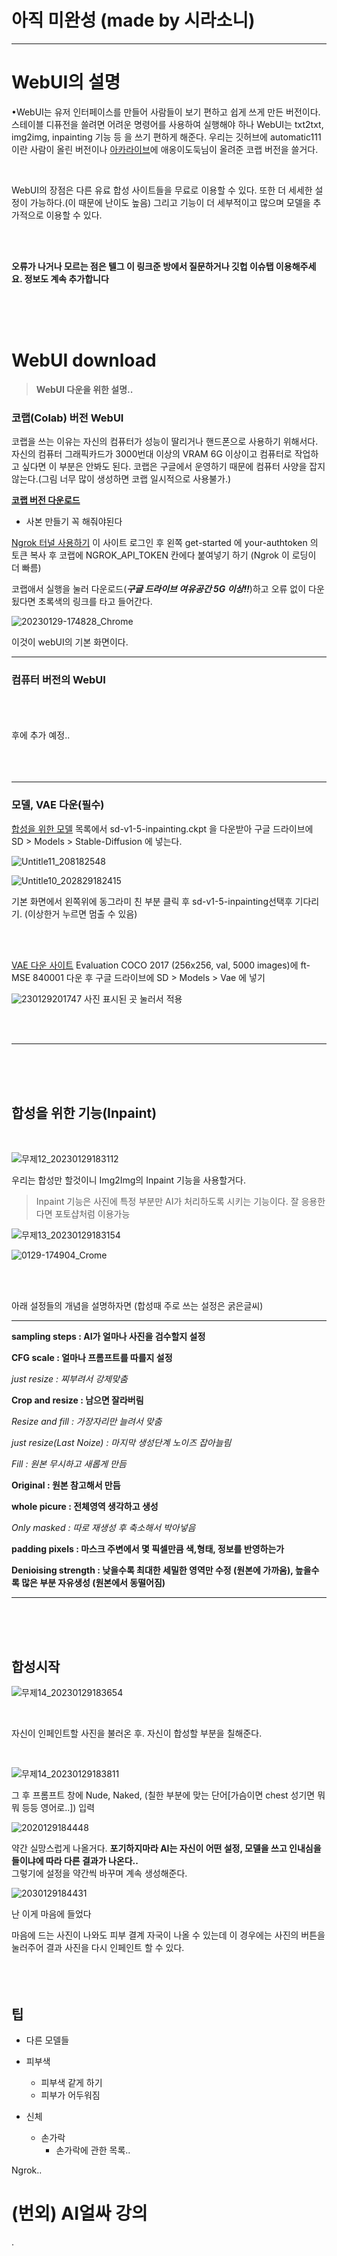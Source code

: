 # 아직 미완성 (made by 시라소니)

---

# WebUI의 설명 

•WebUI는 유저 인터페이스를 만들어 사람들이 보기 편하고 쉽게
  쓰게 만든 버전이다. 스테이블 디퓨전을 쓸려면 어려운 명령어를
  사용하여 실행해야 하나 WebUI는 txt2txt, img2img, inpainting 기능 등
  을 쓰기 편하게 해준다. 우리는 깃허브에 automatic111이란 
  사람이 올린 버전이나 [아카라이브](https://arca.live/b/aiart/60472214)에
  애옹이도둑님이 올려준 코랩 버전을 쓸거다.

<br/>

WebUI의 장점은 다른 유료 합성 사이트들을 무료로 이용할 수 있다.
또한 더 세세한 설정이 가능하다.(이 때문에 난이도 높음) 그리고
기능이 더 세부적이고 많으며 모델을 추가적으로 이용할 수 있다.

<br/>
<br/>

**오류가 나거나 모르는 점은 텔그 이 링크준 방에서 질문하거나 깃헙 이슈탭
이용해주세요. 정보도 계속 추가합니다**

<br/>
<br/>
<br/>

# WebUI download

> **WebUI 다운을 위한 설명..**

### 코랩(Colab) 버전 WebUI

코랩을 쓰는 이유는 자신의 컴퓨터가 성능이 딸리거나 핸드폰으로
사용하기 위해서다. 자신의 컴퓨터 그래픽카드가 3000번대 이상의
VRAM 6G 이상이고 컴퓨터로 작업하고 싶다면 이 부분은 안봐도 된다.
코랩은 구글에서 운영하기 때문에 컴퓨터 사양을 잡지 않는다.(그림 너무
많이 생성하면 코랩 일시적으로 사용불가.)

**[코랩 버전 다운로드](https://colab.research.google.com/drive/1nBaePtwcW_ds7OQdFebcxB91n_aORQY5#scrollTo=UGSqtUJPJoOj)**

* 사본 만들기 꼭 해줘야된다

[Ngrok 터널 사용하기](https://dashboard.ngrok.com/get-started/your-authtoken)
이 사이트 로그인 후 왼쪽 get-started 에 your-authtoken 의 토큰 복사 후
코랩에 NGROK_API_TOKEN 칸에다 붙여넣기 하기 (Ngrok 이 로딩이 더 빠름)

코랩애서 실행을 눌러 다운로드(***구글 드라이브 여유공간 5G 이상!!***)하고
오류 없이 다운됬다면 초록색의 링크를 타고 들어간다.

![20230129-174828_Chrome](https://user-images.githubusercontent.com/123804566/215316943-43432151-daa3-4e6b-bf9a-0865158e629f.jpg)


이것이 webUI의 기본 화면이다. 
<br/>
***
### 컴퓨터 버전의 WebUI
<br/>
<br/>
<br/>
후에 추가 예정..
<br/>
<br/>
<br/>
<br/>

***

### 모델, VAE 다운(필수)

[합성을 위한 모델](https://huggingface.co/runwayml/stable-diffusion-inpainting/tree/main)
목록에서 sd-v1-5-inpainting.ckpt 을 다운받아
구글 드라이브에 SD > Models > Stable-Diffusion 에 넣는다.

![Untitle11_208182548](https://user-images.githubusercontent.com/123804566/215317239-c52db694-c459-4481-8e37-9b73a07502d4.png)

![Untitle10_202829182415](https://user-images.githubusercontent.com/123804566/215317287-c76089a7-b9c0-48ba-ab9b-0db01fd9585a.png)

기본 화면에서 왼쪽위에 동그라미 친 부분 클릭 후
sd-v1-5-inpainting선택후 기다리기.
(이상한거 누르면 멈출 수 있음)

<br/>
<br/>

[VAE 다운 사이트](https://huggingface.co/stabilityai/sd-vae-ft-mse)
Evaluation COCO 2017 (256x256, val, 5000 images)에
ft-MSE  840001 다운 후 구글 드라이브에 SD > Models > Vae 에 넣기

![230129201747](https://user-images.githubusercontent.com/123804566/215322807-c9080826-3209-49a6-93ad-791de62035ac.png)
사진 표시된 곳 눌러서 적용

<br/>
<br/>

***

<br/>
<br/>
<br/>

## 합성을 위한 기능(Inpaint)
<br/>

![무제12_20230129183112](https://user-images.githubusercontent.com/123804566/215317664-4ec372b5-14f8-4766-8b2a-524895714f5a.png)

우리는 합성만 할것이니 Img2Img의
Inpaint 기능을 사용할거다.

> Inpaint 기능은 사진에 특정 부분만 AI가 처리하도록 시키는
기능이다. 잘 응용한다면 포토샵처럼 이용가능

![무제13_20230129183154](https://user-images.githubusercontent.com/123804566/215317667-f550de6f-18ca-4a85-a833-36b487227d6a.png)

![0129-174904_Crome](https://user-images.githubusercontent.com/123804566/215317748-2670de61-8ef5-404e-9158-c35e3d517520.jpg)

<br/>
<br/>

아래 설정들의 개념을 설명하자면 (합성때 주로 쓰는 설정은 굵은글씨)

***

**sampling steps : AI가 얼마나 사진을 검수할지 설정**

**CFG scale : 얼마나 프롬프트를 따를지 설정**

_just resize : 찌부려서 강제맞춤_

**Crop and resize : 남으면 잘라버림**

_Resize and fill : 가장자리만 늘려서 맞춤_

_just resize(Last Noize) : 마지막 생성단계 노이즈 잡아늘림_

_Fill : 원본 무시하고 새롭게 만듬_

**Original : 원본 참고해서 만듬**

**whole picure : 전체영역 생각하고 생성**

_Only masked : 따로 재생성 후 축소해서 박아넣음_

**padding pixels : 마스크 주변에서 몇 픽셀만큼 색,형태, 정보를 반영하는가**

**Denioising strength : 낮을수록 최대한 세밀한 영역만 수정 (원본에 가까움),
   높을수록 많은 부분 자유생성 (원본에서 동떨어짐)**

***

<br/>
<br/>
<br/>

## 합성시작

![무제14_20230129183654](https://user-images.githubusercontent.com/123804566/215317929-b83f8765-32e7-4540-9d7f-5103eb6e5e0b.png)
 
<br/>

자신이 인페인트할 사진을 불러온 후. 자신이 합성할 부분을 
칠해준다.

<br/>

![무제14_20230129183811](https://user-images.githubusercontent.com/123804566/215317930-2ed923c0-3d2d-4b77-a60b-6becfd956461.png)

그 후 프롬프트 창에 Nude, Naked, (칠한 부분에 맞는 단어[가슴이면 chest 성기면 뭐뭐 등등 영어로..]) 입력

![2020129184448](https://user-images.githubusercontent.com/123804566/215318228-ba421f22-4ad3-4a7e-8821-eb72da2cec83.png)

약간 실망스럽게 나올거다. **포기하지마라 AI는 자신이 어떤 설정, 모델을 쓰고
인내심을 들이냐에 따라 다른 결과가 나온다..**
<br/>
그렇기에 설정을 약간씩 바꾸며 계속 생성해준다.

![2030129184431](https://user-images.githubusercontent.com/123804566/215318323-35a1144b-61fc-4147-a1c8-71e432507be4.png)


난 이게 마음에 들었다

마음에 드는 사진이 나와도 피부 결계 자국이 나올 수 있는데 
이 경우에는 사진의 버튼을 눌러주어 결과 사진을 다시 인페인트
할 수 있다. 
<br/>
<br/>
<br/>
<br/>
## 팁

* 다른 모델들

* 피부색 
   * 피부색 같게 하기
   * 피부가 어두워짐

* 신체
   * 손가락
      * 손가락에 관한 목록..

Ngrok..

# (번외) AI얼싸 강의

.
